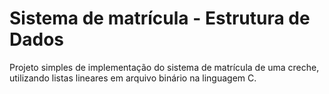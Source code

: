 # Sistema de matrícula - Estrutura de Dados

Projeto simples de implementação do sistema de matrícula de uma creche, utilizando listas lineares em arquivo binário na linguagem C.
